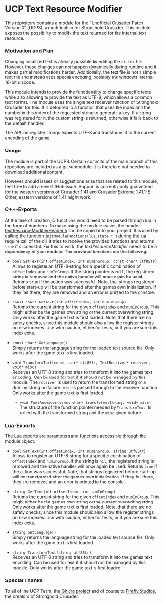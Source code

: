 # UCP Text Resource Modifier

This repository contains a module for the "Unofficial Crusader Patch Version 3" (UCP3), a modification for Stronghold Crusader.
This module exposes the possibility to modify the text returned for the internal text resource.


### Motivation and Plan

Changing localized text is already possible by editing the `cr.tex` file.
However, these changes can not happen dynamically during runtime and it makes partial modifications harder.
Additionally, the text file is not a simple text file and instead uses special encoding, possibly the windows internal 16-bit unicode. 

This module intends to provide the functionality to change specific texts while also allowing to provide the text as UTF-8, which allows a common text format.
The module uses the single text receiver function of Stronghold Crusader for this.
It is detoured to a function that uses the index and the number in this index of the requested string to generate a key.
If a string was registered for it, the custom string is returned, otherwise it falls back to the default handler.

The API toe register strings expects UTF-8 and transforms it to the current encoding of the game.


### Usage

The module is part of the UCP3. Certain commits of the main branch of this repository are included as a git submodule.
It is therefore not needed to download additional content.

However, should issues or suggestions arise that are related to this module, feel free to add a new GitHub issue.
Support is currently only guaranteed for the western versions of Crusader 1.41 and Crusader Extreme 1.41.1-E.
Other, eastern versions of 1.41 might work.


### C++-Exports

At the time of creation, C functions would need to be parsed through lua in the form of numbers. To make using the module easier, the header [textResourceModifierHeader.h](ucp_textResourceModifier/ucp_textResourceModifier/textResourceModifierHeader.h) can be copied into your project.
It is used by calling the function `initModuleFunctions(lua_state * )` during the lua require call of the dll. It tries to receive the provided functions and returns `true` if successful. For this to work, the *textResourceModifier* needs to be a dependency of your module.
The provided functions are the following:


* `bool SetText(int offsetIndex, int numInGroup, const char* utf8Str)`  
  Allows to register an UTF-8-string for a specific combination of `offsetIndex` and  `numInGroup`.
  If the string pointer is `null`, the registered string is removed and the native handler will once again be used.
  Returns `true` if the action was successful.
  Note, that strings registered before start-up will be transformed after the games own initialization.
  If they fail there, they are removed and an error is printed to the console.

* `const char* GetText(int offsetIndex, int numInGroup)`  
  Returns the current string for the given `offsetIndex` and `numInGroup`.
  This might either be the games own string or the current overwriting string.
  Only works after the game text is first loaded.
  Note, that there are no safety checks, since this module should also allow the register strings on new indexes.
  Use with caution, either for tests, or if you are sure this index exits.

* `const char* GetLanguage()`  
  Simply returns the language string for the loaded text source file.
  Only works after the game text is first loaded.

* `void TransformText(const char* utf8Str, TextReceiver* receiver, void* misc)`  
  Receives an UTF-8 string and tries to transform it into the games text encoding.
  Can be used for text if it should not be managed by this module.
  The `receiver` is used to return the transformed string or a dummy string on failure.
  `misc` is passed through to the receiver function.
  Only works after the game text is first loaded.

  * `void TextReceiver(const char* transformedString, void* misc)`  
    The structure of the function pointer needed by `TransformText`.
    Is called with the transformed string and the `misc` given before.


### Lua-Exports

The Lua exports are parameters and functions accessible through the module object.

* `bool SetText(int offsetIndex, int numInGroup, string utf8Str)`  
  Allows to register an UTF-8-string for a specific combination of `offsetIndex` and  `numInGroup`.
  If the string is `nil`, the registered string is removed and the native handler will once again be used.
  Returns `true` if the action was successful.
  Note, that strings registered before start-up will be transformed after the games own initialization.
  If they fail there, they are removed and an error is printed to the console.

* `string GetText(int offsetIndex, int numInGroup)`  
  Returns the current string for the given `offsetIndex` and `numInGroup`.
  This might either be the games own string or the current overwriting string.
  Only works after the game text is first loaded.
  Note, that there are no safety checks, since this module should also allow the register strings on new indexes.
  Use with caution, either for tests, or if you are sure this index exits.

* `string GetLanguage()`  
  Simply returns the language string for the loaded text source file.
  Only works after the game text is first loaded.

* `string TransformText(string utf8Str)`  
  Receives an UTF-8 string and tries to transform it into the games text encoding.
  Can be used for text if it should not be managed by this module.
  Only works after the game text is first loaded.


### Special Thanks

To all of the UCP Team, the [Ghidra project](https://github.com/NationalSecurityAgency/ghidra) and
of course to [Firefly Studios](https://fireflyworlds.com/), the creators of Stronghold Crusader.

